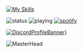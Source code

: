 [![My Skills](https://skillicons.dev/icons?i=discord,github,instagram,linux,raspberrypi,twitter,&theme=dark)](https://bio.link/abham)

![status](https://dev.discordprofiles.me/badge/status/778333176861949953?simple=true)
![playing](https://dev.discordprofiles.me/badge/playing/778333176861949953)
[![spotify](https://dev.discordprofiles.me/badge/spotify/778333176861949953)](https://dev.discordprofiles.me/openspotify/778333176861949953)

[![DiscordProfileBanner](https://discord.c99.nl/widget/theme-1/778333176861949953.png))](https://discord.com)

![MasterHead](https://raw.githubusercontent.com/number0x0001/number0x0001/main/827020538.jpg)


<!-- ![Welcome to my profile!](https://cdn-images-1.medium.com/max/1600/1*g3zcRSjUu50p7_1brc9c2Q.gif) -->                                                
<!-- [![number0x01's github stats](https://github-readme-stats.vercel.app/api?username=number0x01&count_private=true&show_icons=true&theme=radical&hide_rank=false)](https://github.com/anuraghazra/github-readme-stats) -->

<!--
**number0x0001/number0x0001** is a ✨ _special_ ✨ repository because its `README.md` (this file) appears on your GitHub profile.

Here are some ideas to get you started:

- 🔭 I’m currently working on ...
- 🌱 I’m currently learning ...
- 👯 I’m looking to collaborate on ...
- 🤔 I’m looking for help with ...
- 💬 Ask me about ...
- 📫 How to reach me: ...
- 😄 Pronouns: ...
- ⚡ Fun fact: ...
-->
